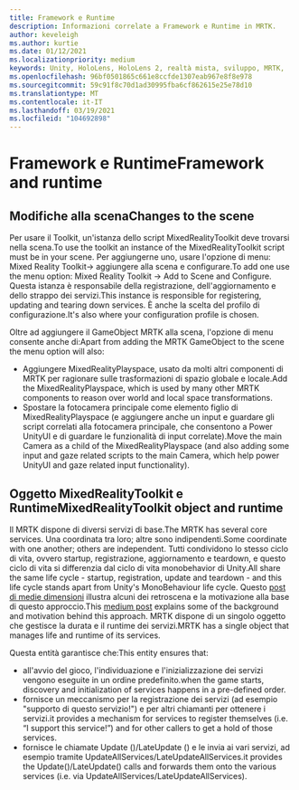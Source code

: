```yaml
---
title: Framework e Runtime
description: Informazioni correlate a Framework e Runtime in MRTK.
author: keveleigh
ms.author: kurtie
ms.date: 01/12/2021
ms.localizationpriority: medium
keywords: Unity, HoloLens, HoloLens 2, realtà mista, sviluppo, MRTK,
ms.openlocfilehash: 96bf0501865c661e8ccfde1307eab967e8f8e978
ms.sourcegitcommit: 59c91f8c70d1ad30995fba6cf862615e25e78d10
ms.translationtype: MT
ms.contentlocale: it-IT
ms.lasthandoff: 03/19/2021
ms.locfileid: "104692898"
---
```

# <a name="framework-and-runtime"></a><span data-ttu-id="32ade-104">Framework e Runtime</span><span class="sxs-lookup"><span data-stu-id="32ade-104">Framework and runtime</span></span>

## <a name="changes-to-the-scene"></a><span data-ttu-id="32ade-105">Modifiche alla scena</span><span class="sxs-lookup"><span data-stu-id="32ade-105">Changes to the scene</span></span>

<span data-ttu-id="32ade-106">Per usare il Toolkit, un'istanza dello script MixedRealityToolkit deve trovarsi nella scena.</span><span class="sxs-lookup"><span data-stu-id="32ade-106">To use the toolkit an instance of the MixedRealityToolkit script must be in your scene.</span></span>
<span data-ttu-id="32ade-107">Per aggiungerne uno, usare l'opzione di menu: Mixed Reality Toolkit-> aggiungere alla scena e configurare.</span><span class="sxs-lookup"><span data-stu-id="32ade-107">To add one use the menu option: Mixed Reality Toolkit -> Add to Scene and Configure.</span></span> <span data-ttu-id="32ade-108">Questa istanza è responsabile della registrazione, dell'aggiornamento e dello strappo dei servizi.</span><span class="sxs-lookup"><span data-stu-id="32ade-108">This instance is responsible for registering, updating and tearing down services.</span></span> <span data-ttu-id="32ade-109">È anche la scelta del profilo di configurazione.</span><span class="sxs-lookup"><span data-stu-id="32ade-109">It's also where your configuration profile is chosen.</span></span>

<span data-ttu-id="32ade-110">Oltre ad aggiungere il GameObject MRTK alla scena, l'opzione di menu consente anche di:</span><span class="sxs-lookup"><span data-stu-id="32ade-110">Apart from adding the MRTK GameObject to the scene the menu option will also:</span></span>

- <span data-ttu-id="32ade-111">Aggiungere MixedRealityPlayspace, usato da molti altri componenti di MRTK per ragionare sulle trasformazioni di spazio globale e locale.</span><span class="sxs-lookup"><span data-stu-id="32ade-111">Add the MixedRealityPlayspace, which is used by many other MRTK components to reason over world and local space transformations.</span></span>
- <span data-ttu-id="32ade-112">Spostare la fotocamera principale come elemento figlio di MixedRealityPlayspace (e aggiungere anche un input e guardare gli script correlati alla fotocamera principale, che consentono a Power UnityUI e di guardare le funzionalità di input correlate).</span><span class="sxs-lookup"><span data-stu-id="32ade-112">Move the main Camera as a child of the MixedRealityPlayspace (and also adding some input and gaze related scripts to the main Camera, which help power UnityUI and gaze related input functionality).</span></span>

## <a name="mixedrealitytoolkit-object-and-runtime"></a><span data-ttu-id="32ade-113">Oggetto MixedRealityToolkit e Runtime</span><span class="sxs-lookup"><span data-stu-id="32ade-113">MixedRealityToolkit object and runtime</span></span>

<span data-ttu-id="32ade-114">Il MRTK dispone di diversi servizi di base.</span><span class="sxs-lookup"><span data-stu-id="32ade-114">The MRTK has several core services.</span></span> <span data-ttu-id="32ade-115">Una coordinata tra loro; altre sono indipendenti.</span><span class="sxs-lookup"><span data-stu-id="32ade-115">Some coordinate with one another; others are independent.</span></span>
<span data-ttu-id="32ade-116">Tutti condividono lo stesso ciclo di vita, ovvero startup, registrazione, aggiornamento e teardown, e questo ciclo di vita si differenzia dal ciclo di vita monobehavior di Unity.</span><span class="sxs-lookup"><span data-stu-id="32ade-116">All share the same life cycle - startup, registration, update and teardown - and this life cycle stands apart from Unity's MonoBehaviour life cycle.</span></span> <span data-ttu-id="32ade-117">Questo [post di medie dimensioni](https://medium.com/@stephen_hodgson/the-mixed-reality-framework-6fdb5c11feb2) illustra alcuni dei retroscena e la motivazione alla base di questo approccio.</span><span class="sxs-lookup"><span data-stu-id="32ade-117">This [medium post](https://medium.com/@stephen_hodgson/the-mixed-reality-framework-6fdb5c11feb2) explains some of the background and motivation behind this approach.</span></span> <span data-ttu-id="32ade-118">MRTK dispone di un singolo oggetto che gestisce la durata e il runtime dei servizi.</span><span class="sxs-lookup"><span data-stu-id="32ade-118">MRTK has a single object that manages life and runtime of its services.</span></span>

<span data-ttu-id="32ade-119">Questa entità garantisce che:</span><span class="sxs-lookup"><span data-stu-id="32ade-119">This entity ensures that:</span></span>

- <span data-ttu-id="32ade-120">all'avvio del gioco, l'individuazione e l'inizializzazione dei servizi vengono eseguite in un ordine predefinito.</span><span class="sxs-lookup"><span data-stu-id="32ade-120">when the game starts, discovery and initialization of services happens in a pre-defined order.</span></span>
- <span data-ttu-id="32ade-121">fornisce un meccanismo per la registrazione dei servizi (ad esempio "supporto di questo servizio!") e per altri chiamanti per ottenere i servizi.</span><span class="sxs-lookup"><span data-stu-id="32ade-121">it provides a mechanism for services to register themselves (i.e. “I support this service!”) and for other callers to get a hold of those services.</span></span>
- <span data-ttu-id="32ade-122">fornisce le chiamate Update ()/LateUpdate () e le invia ai vari servizi, ad esempio tramite UpdateAllServices/LateUpdateAllServices.</span><span class="sxs-lookup"><span data-stu-id="32ade-122">it provides the Update()/LateUpdate() calls and forwards them onto the various services (i.e. via UpdateAllServices/LateUpdateAllServices).</span></span>
